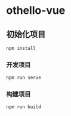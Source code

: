 # othello-vue

## 初始化项目

```sh
npm install
```

### 开发项目

```sh
npm run serve
```

### 构建项目

```sh
npm run build
```
